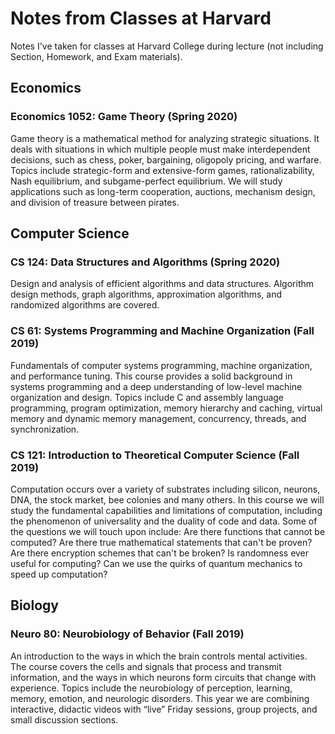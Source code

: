 # Notes from Classes at Harvard
Notes I've taken for classes at Harvard College during lecture (not including Section, Homework, and Exam materials).

## Economics
### Economics 1052: Game Theory (Spring 2020)
Game theory is a mathematical method for analyzing strategic situations.  It deals with situations in which multiple people must make interdependent decisions, such as chess, poker, bargaining, oligopoly pricing, and warfare.  Topics include strategic-form and extensive-form games, rationalizability, Nash equilibrium, and subgame-perfect equilibrium.  We will study applications such as long-term cooperation, auctions, mechanism design, and division of treasure between pirates.

## Computer Science 
### CS 124: Data Structures and Algorithms (Spring 2020)
Design and analysis of efficient algorithms and data structures. Algorithm design methods, graph algorithms, approximation algorithms, and randomized algorithms are covered.

### CS 61: Systems Programming and Machine Organization (Fall 2019)
Fundamentals of computer systems programming, machine organization, and performance tuning. This course provides a solid background in systems programming and a deep understanding of low-level machine organization and design. Topics include C and assembly language programming, program optimization, memory hierarchy and caching, virtual memory and dynamic memory management, concurrency, threads, and synchronization.

### CS 121: Introduction to Theoretical Computer Science (Fall 2019)
Computation occurs over a variety of substrates including silicon, neurons, DNA, the stock market, bee colonies and many others. In this course we will study the fundamental capabilities and limitations of computation, including the phenomenon of universality and the duality of code and data. Some of the questions we will touch upon include: Are there functions that cannot be computed? Are there true mathematical statements that can't be proven? Are there encryption schemes that can't be broken? Is randomness ever useful for computing? Can we use the quirks of quantum mechanics to speed up computation?

## Biology
### Neuro 80: Neurobiology of Behavior (Fall 2019)
An introduction to the ways in which the brain controls mental activities. The course covers the cells and signals that process and transmit information, and the ways in which neurons form circuits that change with experience. Topics include the neurobiology of perception, learning, memory, emotion, and neurologic disorders. This year we are combining interactive, didactic videos with “live” Friday sessions, group projects, and small discussion sections.
